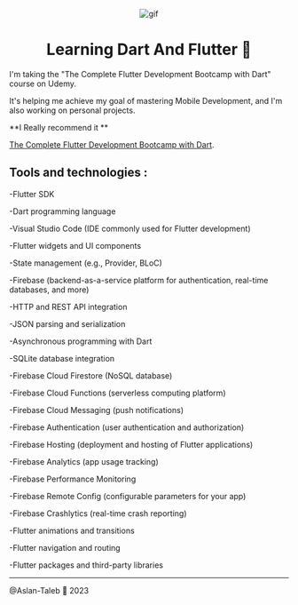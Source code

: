 <p align="center">
<img width="" src="https://i.pinimg.com/originals/89/8f/bd/898fbd8a5d79c90be4732525a122a96f.gif" align="center" alt="gif" />
<h1 align="center">Learning Dart And Flutter 📱
</h1>
</p>

I'm taking the "The Complete Flutter Development Bootcamp with Dart" course on Udemy.

It's helping me achieve my goal of mastering Mobile Development, and I'm also working on personal projects.



**I Really recommend it  **


[The Complete Flutter Development Bootcamp with Dart](https://www.udemy.com/course/flutter-bootcamp-with-dart).

## Tools and technologies : 

-Flutter SDK

-Dart programming language

-Visual Studio Code (IDE commonly used for Flutter development)

-Flutter widgets and UI components

-State management (e.g., Provider, BLoC)

-Firebase (backend-as-a-service platform for authentication, real-time databases, and more)

-HTTP and REST API integration

-JSON parsing and serialization

-Asynchronous programming with Dart

-SQLite database integration

-Firebase Cloud Firestore (NoSQL database)

-Firebase Cloud Functions (serverless computing platform)

-Firebase Cloud Messaging (push notifications)

-Firebase Authentication (user authentication and authorization)

-Firebase Hosting (deployment and hosting of Flutter applications)

-Firebase Analytics (app usage tracking)

-Firebase Performance Monitoring

-Firebase Remote Config (configurable parameters for your app)

-Firebase Crashlytics (real-time crash reporting)

-Flutter animations and transitions

-Flutter navigation and routing

-Flutter packages and third-party libraries

---

@Aslan-Taleb 📱 2023
